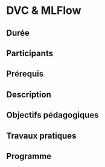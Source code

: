 # DVC & MLFlow

## Durée

## Participants

## Prérequis

## Description

## Objectifs pédagogiques

## Travaux pratiques

## Programme
